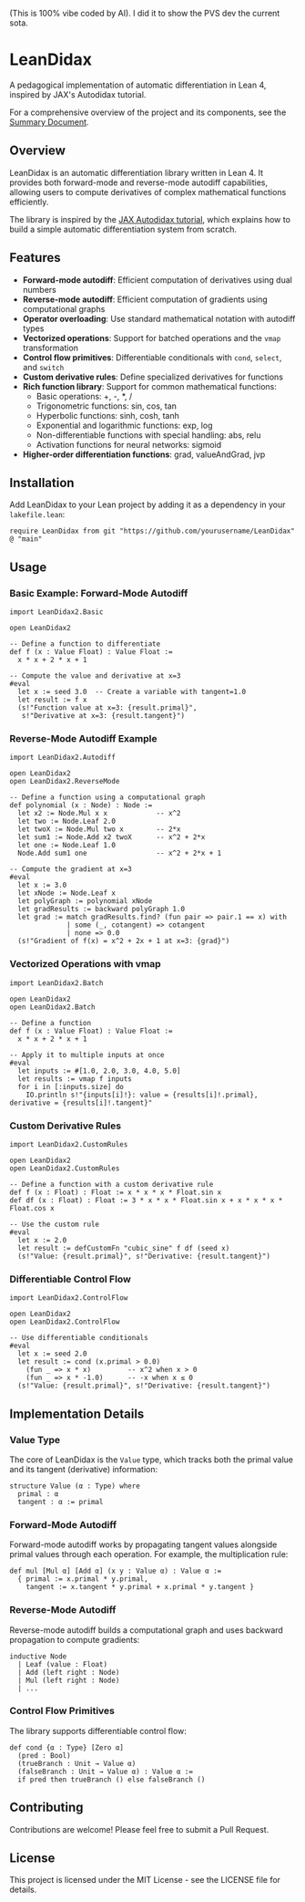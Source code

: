 (This is 100% vibe coded by AI). I did it to show the PVS dev the current sota.

# LeanDidax

A pedagogical implementation of automatic differentiation in Lean 4, inspired by JAX's Autodidax tutorial.

For a comprehensive overview of the project and its components, see the [Summary Document](SUMMARY.md).

## Overview

LeanDidax is an automatic differentiation library written in Lean 4. It provides both forward-mode and reverse-mode autodiff capabilities, allowing users to compute derivatives of complex mathematical functions efficiently.

The library is inspired by the [JAX Autodidax tutorial](https://docs.jax.dev/en/latest/autodidax.html), which explains how to build a simple automatic differentiation system from scratch.

## Features

- **Forward-mode autodiff**: Efficient computation of derivatives using dual numbers
- **Reverse-mode autodiff**: Efficient computation of gradients using computational graphs
- **Operator overloading**: Use standard mathematical notation with autodiff types
- **Vectorized operations**: Support for batched operations and the `vmap` transformation
- **Control flow primitives**: Differentiable conditionals with `cond`, `select`, and `switch`
- **Custom derivative rules**: Define specialized derivatives for functions
- **Rich function library**: Support for common mathematical functions:
  - Basic operations: +, -, *, /
  - Trigonometric functions: sin, cos, tan
  - Hyperbolic functions: sinh, cosh, tanh
  - Exponential and logarithmic functions: exp, log
  - Non-differentiable functions with special handling: abs, relu
  - Activation functions for neural networks: sigmoid
- **Higher-order differentiation functions**: grad, valueAndGrad, jvp

## Installation

Add LeanDidax to your Lean project by adding it as a dependency in your `lakefile.lean`:

```lean
require LeanDidax from git "https://github.com/yourusername/LeanDidax" @ "main"
```

## Usage

### Basic Example: Forward-Mode Autodiff

```lean
import LeanDidax2.Basic

open LeanDidax2

-- Define a function to differentiate
def f (x : Value Float) : Value Float :=
  x * x + 2 * x + 1

-- Compute the value and derivative at x=3
#eval 
  let x := seed 3.0  -- Create a variable with tangent=1.0
  let result := f x
  (s!"Function value at x=3: {result.primal}",
   s!"Derivative at x=3: {result.tangent}")
```

### Reverse-Mode Autodiff Example

```lean
import LeanDidax2.Autodiff

open LeanDidax2
open LeanDidax2.ReverseMode

-- Define a function using a computational graph
def polynomial (x : Node) : Node :=
  let x2 := Node.Mul x x            -- x^2
  let two := Node.Leaf 2.0
  let twoX := Node.Mul two x        -- 2*x
  let sum1 := Node.Add x2 twoX      -- x^2 + 2*x
  let one := Node.Leaf 1.0
  Node.Add sum1 one                 -- x^2 + 2*x + 1

-- Compute the gradient at x=3
#eval
  let x := 3.0
  let xNode := Node.Leaf x
  let polyGraph := polynomial xNode
  let gradResults := backward polyGraph 1.0
  let grad := match gradResults.find? (fun pair => pair.1 == x) with
              | some (_, cotangent) => cotangent
              | none => 0.0
  (s!"Gradient of f(x) = x^2 + 2x + 1 at x=3: {grad}")
```

### Vectorized Operations with vmap

```lean
import LeanDidax2.Batch

open LeanDidax2
open LeanDidax2.Batch

-- Define a function
def f (x : Value Float) : Value Float := 
  x * x + 2 * x + 1

-- Apply it to multiple inputs at once
#eval
  let inputs := #[1.0, 2.0, 3.0, 4.0, 5.0]
  let results := vmap f inputs
  for i in [:inputs.size] do
    IO.println s!"{inputs[i]!}: value = {results[i]!.primal}, derivative = {results[i]!.tangent}"
```

### Custom Derivative Rules

```lean
import LeanDidax2.CustomRules

open LeanDidax2
open LeanDidax2.CustomRules

-- Define a function with a custom derivative rule
def f (x : Float) : Float := x * x * x * Float.sin x
def df (x : Float) : Float := 3 * x * x * Float.sin x + x * x * x * Float.cos x

-- Use the custom rule
#eval
  let x := 2.0
  let result := defCustomFn "cubic_sine" f df (seed x)
  (s!"Value: {result.primal}", s!"Derivative: {result.tangent}")
```

### Differentiable Control Flow

```lean
import LeanDidax2.ControlFlow

open LeanDidax2
open LeanDidax2.ControlFlow

-- Use differentiable conditionals
#eval
  let x := seed 2.0
  let result := cond (x.primal > 0.0)
    (fun _ => x * x)         -- x^2 when x > 0
    (fun _ => x * -1.0)      -- -x when x ≤ 0
  (s!"Value: {result.primal}", s!"Derivative: {result.tangent}")
```

## Implementation Details

### Value Type

The core of LeanDidax is the `Value` type, which tracks both the primal value and its tangent (derivative) information:

```lean
structure Value (α : Type) where
  primal : α
  tangent : α := primal
```

### Forward-Mode Autodiff

Forward-mode autodiff works by propagating tangent values alongside primal values through each operation. For example, the multiplication rule:

```lean
def mul [Mul α] [Add α] (x y : Value α) : Value α :=
  { primal := x.primal * y.primal,
    tangent := x.tangent * y.primal + x.primal * y.tangent }
```

### Reverse-Mode Autodiff

Reverse-mode autodiff builds a computational graph and uses backward propagation to compute gradients:

```lean
inductive Node
  | Leaf (value : Float)
  | Add (left right : Node)
  | Mul (left right : Node)
  | ...
```

### Control Flow Primitives

The library supports differentiable control flow:

```lean
def cond {α : Type} [Zero α] 
  (pred : Bool) 
  (trueBranch : Unit → Value α) 
  (falseBranch : Unit → Value α) : Value α :=
  if pred then trueBranch () else falseBranch ()
```

## Contributing

Contributions are welcome! Please feel free to submit a Pull Request.

## License

This project is licensed under the MIT License - see the LICENSE file for details.
